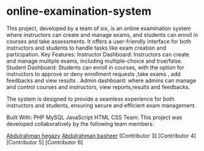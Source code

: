 # online-examination-system
This project, developed by a team of six, is an online examination system where instructors can create and manage exams, and students can enroll in courses and take assessments. It offers a user-friendly interface for both instructors and students to handle tasks like exam creation and participation.
Key Features:
Instructor Dashboard: Instructors can create and manage multiple exams, including multiple-choice and true/false.
Student Dashboard: Students can enroll in courses, with the option for instructors to approve or deny enrollment requests ,take exams , add feedbacks and view results .
Admin dashboard: where admins can manage and control courses and instructors, view reports,results and feedbacks.

The system is designed to provide a seamless experience for both instructors and students, ensuring secure and efficient exam management.

Built With:
PHP
MySQL
JavaScript
HTML
CSS
Team:
This project was developed collaboratively by the following team members:

[Abdulrahman hegazy](https://github.com/Abdelrahman-Hegazy1)
[Abdulrahman basheer](https://github.com/AbdoElwahdh)
[Contributor 3]
[Contributor 4]
[Contributor 5]
[Contributor 6]
